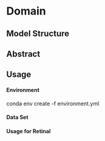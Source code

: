 # Domain

## Model Structure


## Abstract


## Usage
#### Environment
conda env create -f environment.yml

#### Data Set


#### Usage for Retinal
